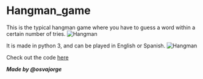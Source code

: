# Hangman_game

This is the typical hangman game where you have to guess a word within a certain number of tries.
![Hangman](https://i.imgur.com/LiEvCyv.png)

It is made in python 3, and can be played in English or Spanish. 
![Hangman](https://i.imgur.com/GT7lPx1.png)

Check out the code [here](https://github.com/Osvajorge/Hangman_game/blob/main/hangman.py)



***Made by @osvajorge***